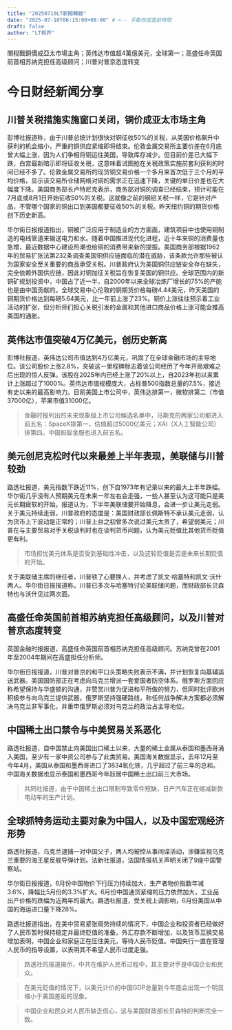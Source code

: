 ```yaml
---
title: "20250710LT新聞轉錄"
date: "2025-07-10T06:15:00+08:00" # <-- 手動改成當前時間
draft: false
author: "LT視界"
---
```

關稅戰銅價成亞太市場主角；英伟达市值超4萬億美元，全球第一；高盛任命英国前首相苏纳克担任高级顾问；川普对普京态度转变

<!--more-->
# 今日财经新闻分享

## 川普关税措施实施窗口关闭，铜价成亚太市场主角

彭博社报道称，由于川普总统计划很快对铜征收50%的关税，从美国价格飙升中获利的机会缩小，严重的铜供应紧缩即将结束。伦敦金属交易所主要价差在6月底曾大幅上涨，因为人们争相将铜运往美国，导致库存减少。但目前价差已大幅下跌，白宫最新暗示即将征收关税，这意味着试图抢在关税政策实施前套利获利的时间已经不多了。伦敦金属交易所的现货铜交易价格一个多月来首次低于三个月的平均价格，显示该交易所仓储网络对铜的需求正在迅速下降，关键的单日价差也在大幅度下降。美国商务部长卢特尼克表示，商务部对铜的调查已经结束，预计可能在7月底或8月1日开始征收50%的关税。这就像之前的钢铝关税一样，它是针对产品，不管哪个国家的铜出口到美国都要征收50%的关税。昨天纽约铜的期货价格创下历史新高。

华尔街日报报道指出，铜被广泛应用于制造业的方方面面，建筑项目中也使用铜制造的电线管道来输送电力和水。随着中国推进现代化进程，近十年来铜的消费量也急增，最近数据中心建设热潮也给铜的消费带来新的提振。美国商务部根据1962年的贸易扩张法第232条调查美国铜供应链面临的潜在威胁，该条款允许那些被认为国家安全至关重要的商品承受关税。川普政府认为美国铜供应链安全存在缺失，完全依赖外国供应链，因此对铜加征关税旨在恢复美国的铜供应。全球范围内的新铜矿规划投资中，中国占了近一半，自2000年以来全球冶炼厂增长的75%的产能也是由中国贡献的。全球交易中心伦敦的铜期货价格每磅4.44美元，昨天美国的铜期货价格达到每磅5.64美元，比一年前上涨了23%。铜价上涨往往预示着工业活动的扩张，但分析师们担心关税引发的金属和其他进口商品价格上涨可能会推高美国的通胀。


## 英伟达市值突破4万亿美元，创历史新高

彭博社报道，英伟达公司市值达到4万亿美元，巩固了在全球金融市场的主导地位。该公司股价上涨2.8%，突破这一里程碑标志着该公司经历了今年开局艰难之后出现的惊人反弹。该股在2025年内已经上涨了20%以上，自2023年初以来累计上涨超过了1000%。英伟达市值规模庞大，占标普500指数总量的7.5%，接近有史以来的最高影响力。目前美国上市公司中，英伟达排第一，微软排第二（市值37000亿），苹果市值31000亿。


>  金融时报列出的未来现象级上市公司候选名单中，马斯克的两家公司都进入前五名：SpaceX排第一，估值超过5000亿美元；XAI（X人工智能公司）排第四。中国蚂蚁金服也进入前五名。


## 美元创尼克松时代以来最差上半年表现，美联储与川普较劲

路透社报道，美元指数下跌近11%，创下自1973年有记录以来的最大上半年跌幅。华尔街几乎没有人预期美元在未来一年左右会走强，一些人甚至认为这可能只是美元长期疲软的开始。报道认为，下半年美联储要开始降息，会进一步让美元走弱。关于美元持续走弱，川普政府的态度是：美国财政部长佩斯特不承认美元走弱，认为货币上下波动是正常的；川普上台之初曾多次说过美元太贵了，希望弱美元；川普在与主要贸易对手关税谈判时也在谈判货币问题，认为美元贬值比其他货币贬值更有利。


>  市场担忧美元体系是否受到基础性冲击，以及这轮贬值是否是未来长期贬值的开始。


关于美联储主席的继任者，川普铁了心要换人，并考虑了凯文·哈塞特和凯文·沃什两人。华尔街日报报道称，川普已多次与哈塞特讨论美联储问题，而财政部长贝森特也与沃什见过两次面。


## 高盛任命英国前首相苏纳克担任高级顾问，以及川普对普京态度转变

英国金融时报报道，高盛任命英国前首相苏纳克担任高级顾问。苏纳克曾在2001年至2004年期间在高盛担任分析师。


华尔街日报报道，川普对普京的和平口头策略失败表示不满，并计划恢复向基辅运送武器。美国国防部正在考虑向乌克兰增派一套爱国者防空体系。俄罗斯方面回应称希望保持与华盛顿的沟通，并赞赏川普为促进和平所做的努力，但同时批评欧洲积极参与向乌克兰提供武器。俄罗斯坚持强硬路线，称任何战争解决方案都必须解决乌克兰非军事化，并重申俄罗斯必须对乌克兰的政治占主导地位。


## 中国稀土出口禁令与中美贸易关系恶化

路透社报道，自中国禁止向美国出口稀土以来，大量的稀土金属从泰国和墨西哥涌入美国，至少有一家中资公司参与了此类贸易。美国海关数据显示，去年12月至今年4月，美国从泰国和墨西哥进口了3834氧化铁，几乎超过了前三年的总和。中国海关数据也显示泰国和墨西哥今年跃居中国稀土出口前三大市场。


>  共同社报道，由于中国稀土出口限制导致零件短缺，日产汽车正在缩减新款电动车的生产计划。


## 全球抓特务运动主要对象为中国人，以及中国宏观经济形势

路透社报道，乌克兰逮捕一对中国父子，两人均被控从事间谍活动，涉嫌监视乌克兰重要的海王星反舰导弹计划。法新社报道，法国情报机关声明关闭了9座中国警察站。


华尔街日报报道，6月份中国物价下行压力持续加大，生产者物价指数年减3.6%，降幅比5月份的3.3%扩大。6月份中国通货紧缩的压力依然加大，工业品出产价格的跌幅为近两年的最大。路透社报道，受关税上调影响，6月份美国从中国的海运进口量下降28%。


路透社报道指出，在美中贸易紧张局势持续的情况下，中国企业和投资者已经做好了人民币暂时保持稳定并最终贬值的准备。外汇存款不断增加，以及货币互换交易增加表明，中国企业和家庭正在压住美元，等待人民币贬值。中国央行一直在管理人民币的指导设置，以表明其不希望人民币过度走强。


>  路透社的报道揭示，中共在维护人民币过程中，其主要对手是中国企业和民众。


>  在美元贬值的情况下，以美元计价的中国GDP总量到今年底会出现一个明显缩小于美国差距的现象。


>  中国企业和民众对人民币缺乏信心，这与美国财政部长贝森特的判断完全一致。
